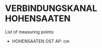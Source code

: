 # VERBINDUNGSKANAL HOHENSAATEN

List of measuring points:

* HOHENSAATEN OST AP: <Value topic="rivers/pegel-online/VKH/HOHENSAATEN_OST_AP/measurementValue"/> cm
